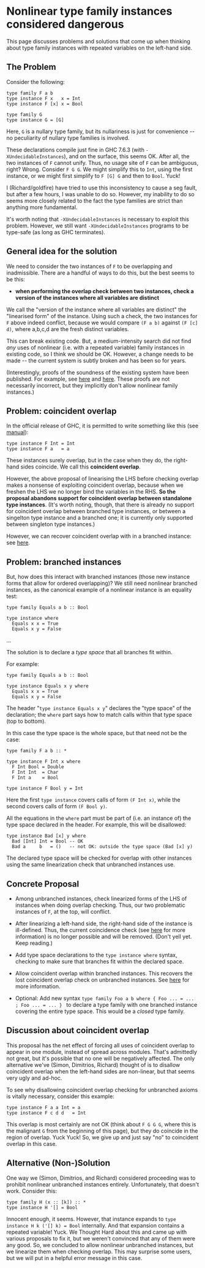 # Nonlinear type family instances considered dangerous



This page discusses problems and solutions that come up when thinking about type family instances with repeated variables on the left-hand side.


## The Problem



Consider the following:


```wiki
type family F a b
type instance F x   x = Int
type instance F [x] x = Bool

type family G
type instance G = [G]
```


Here, `G` is a nullary type family, but its nullariness is just for convenience -- no peculiarity of nullary type families is involved.



These declarations compile just fine in GHC 7.6.3 (with `-XUndecidableInstances`), and on the surface, this seems OK. After all, the two instances of `F` cannot unify. Thus, no usage site of `F` can be ambiguous, right? Wrong. Consider `F G G`. We might simplify this to `Int`, using the first instance, or we might first simplify to `F [G] G` and then to `Bool`. Yuck!



I (Richard/goldfire) have tried to use this inconsistency to cause a seg fault, but after a few hours, I was unable to do so. However, my inability to do so seems more closely related to the fact the type families are strict than anything more fundamental.



It's worth noting that `-XUndecidableInstances` is necessary to exploit this problem. However, we still want `-XUndecidableInstances` programs to be type-safe (as long as GHC terminates).


## General idea for the solution



We need to consider the two instances of `F` to be overlapping and inadmissible. There are a handful of ways to do this, but the best seems to be this: 


- **when performing the overlap check between two instances, check a version of the instances where all variables are distinct**


We call the "version of the instance where all variables are distinct" the "linearised form" of the instance.
Using such a check, the two instances for `F` above indeed conflict, because we would compare `(F a b)` against `(F [c] d)`, where a,b,c,d are the fresh distinct variables.



This can break existing code. But, a medium-intensity search did not find *any* uses of nonlinear (i.e. with a repeated variable) family instances in existing code, so I think we should be OK. However, a change needs to be made -- the current system is subtly broken and has been so for years.



(Interestingly, proofs of the soundness of the existing system have been published. For example, see [
here](http://research.microsoft.com/en-us/um/people/simonpj/papers/ext-f/fc-tldi.pdf) and [
here](http://www.cis.upenn.edu/~stevez/papers/WVPJZ11.pdf). These proofs are not necessarily incorrect, but they implicitly don't allow nonlinear family instances.)


## Problem: coincident overlap



In the official release of GHC, it is permitted to write something like this (see [manual](http://www.haskell.org/ghc/docs/latest/html/users_guide/type-families.html#type-family-overlap)):


```wiki
type instance F Int = Int
type instance F a   = a
```


These instances surely overlap, but in the case when they do, the right-hand sides coincide. We call this **coincident overlap**.



However, the above proposal of linearising the LHS before checking overlap makes a nonsense of exploiting coincident overlap, because when we freshen the LHS we no longer bind the variables in the RHS. **So the proposal abandons support for coincident overlap between standalone type instances**.  (It's worth noting, though, that there is already no support for coincident overlap between branched type instances, or between a singelton type instance and a branched one; it is currently only supported between singleton type instances.)



However, we can recover coincident overlap with in a branched instance: see [here](new-axioms/coincident-overlap). 


## Problem: branched instances



But, how does this interact with branched instances (those new instance forms that allow for ordered overlapping)? We still need nonlinear branched instances, as the canonical example of a nonlinear instance is an equality test:


```wiki
type family Equals a b :: Bool

type instance where
  Equals x x = True
  Equals x y = False
```


...



The solution is to declare a *type space* that all branches fit within.



For example: 


```wiki
type family Equals a b :: Bool

type instance Equals x y where
  Equals x x = True
  Equals x y = False
```


The header "`type instance Equals x y`" declares the "type space" of the declaration; the `where` part says how to match calls within that type space (top to bottom).



In this case the type space is the whole space, but that need not be the case:


```wiki
type family F a b :: *

type instance F Int x where
  F Int Bool = Double
  F Int Int  = Char
  F Int a    = Bool

type instance F Bool y = Int
```


Here the first `type instance` covers calls of form `(F Int x)`, while the second covers
calls of form `(F Bool y)`.



All the equations in the `where` part must be part of (i.e. an instance of) the 
type space declared in the header.  For example, this will be disallowed:


```wiki
type instance Bad [x] y where
  Bad [Int] Int = Bool -- OK
  Bad a     b   = ()   -- not OK: outside the type space (Bad [x] y)
```


The declared type space will be checked for overlap with other instances using the same linearization check that unbranched instances use.


## Concrete Proposal


- Among unbranched instances, check linearized forms of the LHS of instances when doing overlap checking. Thus, our two problematic instances of `F`, at the top, will conflict.

- After linearizing a left-hand side, the right-hand side of the instance is ill-defined. Thus, the current coincidence check (see [here](new-axioms/coincident-overlap) for more information) is no longer possible and will be removed. (Don't yell yet. Keep reading.)

- Add type space declarations to the `type instance where` syntax, checking to make sure that branches fit within the declared space.

- Allow coincident overlap within branched instances. This recovers the lost coincident overlap check on unbranched instances. See [here](new-axioms/coincident-overlap) for more information.

- Optional: Add new syntax `type family Foo a b where { Foo ... = ... ; Foo ... = ... } ` to declare a type family with one branched instance covering the entire type space. This would be a *closed* type family.

## Discussion about coincident overlap



This proposal has the net effect of forcing all uses of coincident overlap to appear in one module, instead of spread across modules. That's admittedly not great, but it's possible that no one will be negatively affected. The only alternative we've (Simon, Dimitrios, Richard) thought of is to disallow coincident overlap when the left-hand sides are non-linear, but that seems very ugly and ad-hoc.



To see why disallowing coincident overlap checking for unbranched axioms is vitally necessary, consider this example:


```wiki
type instance F a a Int = a
type instance F c d d   = Int
```


This overlap is most certainly are not OK (think about `F G G G`, where this is the malignant `G` from the beginning of this page), but they do coincide in the region of overlap. Yuck Yuck! So, we give up and just say "no" to coincident overlap in this case.


## Alternative (Non-)Solution



One way we (Simon, Dimitrios, and Richard) considered proceeding was to prohibit nonlinear unbranched instances entirely. Unfortunately, that doesn't work. Consider this:


```wiki
type family H (x :: [k]) :: *
type instance H '[] = Bool
```


Innocent enough, it seems. However, that instance expands to `type instance H k ('[] k) = Bool` internally. And that expansion contains a repeated variable! Yuck. We Thought Hard about this and came up with various proposals to fix it, but we weren't convinced that any of them were any good. So, we concluded to allow nonlinear unbranched instances, but we linearize them when checking overlap. This may surprise some users, but we will put in a helpful error message in this case.


